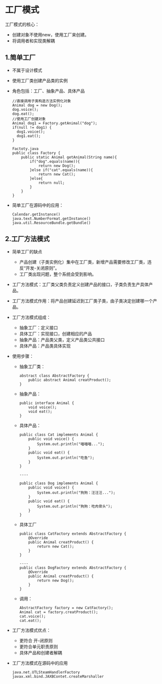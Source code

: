 # 工厂模式

工厂模式的核心：

- 创建对象不使用new，使用工厂来创建。
- 将调用者和实现类解耦

## 1.简单工厂

- 不属于设计模式

- 使用工厂类创建产品类的实例

- 角色包括：工厂、抽象产品、具体产品

  ```
  //直接调用子类构造方法实例化对象
  Animal dog = new Dog();
  dog.voice();
  dog.eat();
  //使用工厂创建对象
  Animal dog1 = Factory.getAnimal("dog");
  if(null != dog1) {
  	dog1.voice();
  	dog1.eat();
  }
  
  Factoty.java
  public class Factory {
      public static Animal getAnimal(String name){
          if("dog".equals(name)){
              return new Dog();
          }else if("cat".equals(name)){
              return new Cat();
          }else{
              return null;
          }
      }
  }
  ```

- 简单工厂在源码中的应用：

  ```
  Calendar.getInstance()
  java.text.NumberFormat.getInstance()
  java.util.ResourceBundle.getBundle()
  ```

  

## 2.工厂方法模式

- 简单工厂的缺点
  - 产品创建（子类实例化）集中在工厂类，新增产品需要修改工厂类，违反“开发-关闭原则”。
  - 工厂类出现问题，整个系统会受到影响。

- 工厂方法模式：工厂类父类负责定义创建产品的接口，子类负责生产具体产品。
- 工厂方法模式作用：将产品创建延迟到工厂类子类，由子类决定创建哪一个产品。
- 工厂方法模式组成：
  - 抽象工厂：定义接口
  - 具体工厂：实现接口，创建相应的产品
  - 抽象产品：产品类父类，定义产品类公共接口
  - 具体产品：产品类具体实现

- 使用步骤：

  - 抽象工厂类：

    ```
    abstract class AbstractFactory {
        public abstract Animal creatProduct();
    }
    ```

  - 抽象产品：

    ```
    public interface Animal {
        void voice();
        void eat();
    }
    ```

  - 具体产品：

    ```
    public class Cat implements Animal {
        public void voice() {
            System.out.println("喵喵喵...");
        }
        public void eat() {
            System.out.println("吃鱼");
        }
    }
    
    ----
    
    public class Dog implements Animal {
        public void voice() {
            System.out.println("狗狗：汪汪汪...");
        }
        public void eat() {
            System.out.println("狗狗：吃肉骨头");
        }
    }
    ```

  - 具体工厂

    ```
    public class CatFactory extends AbstractFactory {
        @Override
        public Animal creatProduct() {
            return new Cat();
        }
    }
    
    ----
    public class DogFactory extends AbstractFactory {
        @Override
        public Animal creatProduct() {
            return new Dog();
        }
    }
    ```

  - 调用：

    ```
    AbstractFactory factory = new CatFactory();
    Animal cat = factory.creatProduct();
    cat.voice();
    cat.eat();
    ```

- 工厂方法模式优点：
  - 更符合 开-闭原则
  - 更符合单元职责原则
  - 具体产品和创建者解耦

- 工厂方法模式在源码中的应用

  ```
  java.net.UTLSteamHandlerFactory
  javax.xml.bind.JAXBContet.createMarshaller
  ```





